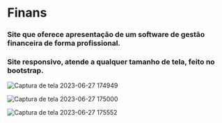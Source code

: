 # Finans
<h3>Site que oferece apresentação de um software de gestão financeira de forma profissional.</h3>
<h3>Site responsivo, atende a qualquer tamanho de tela, feito no bootstrap.</h3>




![Captura de tela 2023-06-27 174949](https://github.com/millagmgomes/Finans/assets/120679601/e6990c0d-72c9-40bb-8fb6-40502d5ee243)



![Captura de tela 2023-06-27 175000](https://github.com/millagmgomes/Finans/assets/120679601/48f2edb9-5254-4200-9632-16d463f186ea)


![Captura de tela 2023-06-27 175552](https://github.com/millagmgomes/Finans/assets/120679601/f4e2882b-0f9b-4b34-93c0-233cdd8d2ed7)
